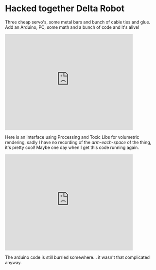# Hacked together Delta Robot

Three cheap servo's, some metal bars and bunch of cable ties and glue.
Add an Arduino, PC, some math and a bunch of code and it's alive!

<iframe width="420" height="315"
src="https://www.youtube.com/embed/Kn3VV5BHonI" frameborder="0"
allowfullscreen></iframe>

Here is an interface using Processing and Toxic Libs for volumetric
rendering, sadly I have no recording of the *arm-each-space* of the thing,
it's pretty cool! Maybe one day when I get this code running again.

<iframe width="420" height="315"
src="https://www.youtube.com/embed/HjgTAZnQrv4" frameborder="0"
allowfullscreen></iframe>

The arduino code is still burried somewhere... it wasn't that
complicated anyway.
